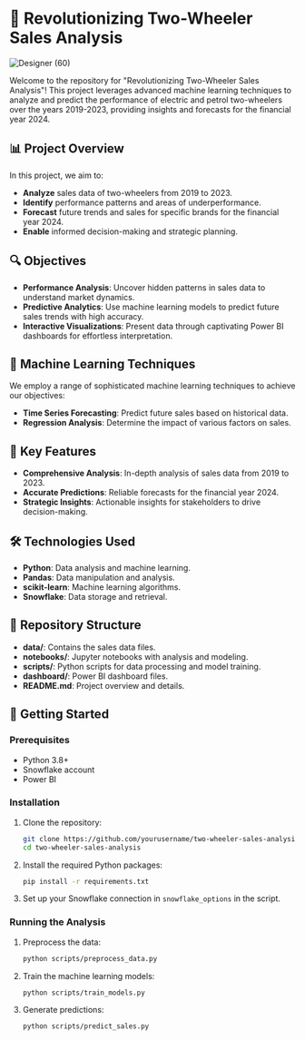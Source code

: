 # 🚀 Revolutionizing Two-Wheeler Sales Analysis

![Designer (60)](https://github.com/rkk96/Falcon-9-Space-x-Prediction/assets/166745361/622f7662-637a-4d5d-9562-3aed7f80db72)


Welcome to the repository for "Revolutionizing Two-Wheeler Sales Analysis"! This project leverages advanced machine learning techniques to analyze and predict the performance of electric and petrol two-wheelers over the years 2019-2023, providing insights and forecasts for the financial year 2024.

## 📊 Project Overview

In this project, we aim to:
- **Analyze** sales data of two-wheelers from 2019 to 2023.
- **Identify** performance patterns and areas of underperformance.
- **Forecast** future trends and sales for specific brands for the financial year 2024.
- **Enable** informed decision-making and strategic planning.

## 🔍 Objectives

- **Performance Analysis**: Uncover hidden patterns in sales data to understand market dynamics.
- **Predictive Analytics**: Use machine learning models to predict future sales trends with high accuracy.
- **Interactive Visualizations**: Present data through captivating Power BI dashboards for effortless interpretation.

## 🧠 Machine Learning Techniques

We employ a range of sophisticated machine learning techniques to achieve our objectives:
- **Time Series Forecasting**: Predict future sales based on historical data.
- **Regression Analysis**: Determine the impact of various factors on sales.

## 🌟 Key Features

- **Comprehensive Analysis**: In-depth analysis of sales data from 2019 to 2023.
- **Accurate Predictions**: Reliable forecasts for the financial year 2024.
- **Strategic Insights**: Actionable insights for stakeholders to drive decision-making.

## 🛠️ Technologies Used

- **Python**: Data analysis and machine learning.
- **Pandas**: Data manipulation and analysis.
- **scikit-learn**: Machine learning algorithms.
- **Snowflake**: Data storage and retrieval.

## 📂 Repository Structure

- **data/**: Contains the sales data files.
- **notebooks/**: Jupyter notebooks with analysis and modeling.
- **scripts/**: Python scripts for data processing and model training.
- **dashboard/**: Power BI dashboard files.
- **README.md**: Project overview and details.

## 🚀 Getting Started

### Prerequisites

- Python 3.8+
- Snowflake account
- Power BI

### Installation

1. Clone the repository:
   ```bash
   git clone https://github.com/yourusername/two-wheeler-sales-analysis.git
   cd two-wheeler-sales-analysis
   ```

2. Install the required Python packages:
   ```bash
   pip install -r requirements.txt
   ```

3. Set up your Snowflake connection in `snowflake_options` in the script.

### Running the Analysis

1. Preprocess the data:
   ```bash
   python scripts/preprocess_data.py
   ```

2. Train the machine learning models:
   ```bash
   python scripts/train_models.py
   ```

3. Generate predictions:
   ```bash
   python scripts/predict_sales.py
   ```



